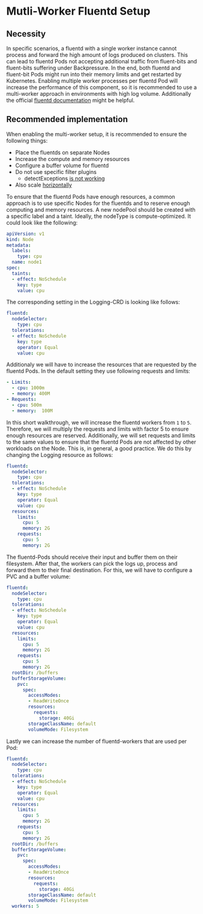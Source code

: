 # Mutli-Worker Fluentd Setup

## Necessity

In specific scenarios, a fluentd with a single worker instance cannot process and forward the high amount of logs produced on clusters. This can lead to fluentd Pods not accepting additional traffic from fluent-bits and fluent-bits suffering under Backpressure. In the end, both fluentd and fluent-bit Pods might run into their memory limits and get restarted by Kubernetes. Enabling multiple worker processes per fluentd Pod will increase the performance of this component, so it is recommended to use a multi-worker approach in environments with high log volume. Additionally the official [fluentd documentation](https://docs.fluentd.org/deployment/multi-process-workers) might be helpful.

## Recommended implementation

When enabling the multi-worker setup, it is recommended to ensure the following things:
- Place the fluentds on separate Nodes
- Increase the compute and memory resources 
- Configure a buffer volume for fluentd
- Do not use specific filter plugins
  - detectExceptions [is not working](https://github.com/kube-logging/logging-operator/issues/1490)
- Also scale [horizontally](https://kube-logging.dev/docs/logging-infrastructure/fluentd/#autoscaling)

To ensure that the fluentd Pods have enough resources, a common approach is to use specific Nodes for the fluentds and to reserve enough computing and memory resources. A new nodePool should be created with a specific label and a taint. Ideally, the nodeType is compute-optimized. It could look like the following:
```yaml
apiVersion: v1
kind: Node
metadata:
  labels:    
    type: cpu
  name: node1
spec:
  taints:
  - effect: NoSchedule
    key: type
    value: cpu
```

The corresponding setting in the Logging-CRD is looking like follows:
```yaml
fluentd:
  nodeSelector:
    type: cpu
  tolerations:
  - effect: NoSchedule
    key: type
    operator: Equal
    value: cpu
```

Additionaly we will have to increase the resources that are requested by the fluentd Pods. In the default setting they use following requests and limits:
```yaml
- Limits:
  - cpu: 1000m
  - memory: 400M
- Requests:
  - cpu: 500m
  - memory:  100M
```

In this short walkthrough, we will increase the fluentd workers from `1` to `5`. Therefore, we will multiply the requests and limits with factor 5 to ensure enough resources are reserved. Additionally, we will set requests and limits to the same values to ensure that the fluentd Pods are not affected by other workloads on the Node. This is, in general, a good practice. We do this by changing the Logging resource as follows:
```yaml
fluentd:
  nodeSelector:
    type: cpu
  tolerations:
  - effect: NoSchedule
    key: type
    operator: Equal
    value: cpu
  resources:
    limits:
      cpu: 5
      memory: 2G
    requests:
      cpu: 5
      memory: 2G
```

The fluentd-Pods should receive their input and buffer them on their filesystem. After that, the workers can pick the logs up, process and forward them to their final destination. For this, we will have to configure a PVC and a buffer volume:

```yaml
fluentd:
  nodeSelector:
    type: cpu
  tolerations:
  - effect: NoSchedule
    key: type
    operator: Equal
    value: cpu
  resources:
    limits:
      cpu: 5
      memory: 2G
    requests:
      cpu: 5
      memory: 2G
  rootDir: /buffers
  bufferStorageVolume:
    pvc:
      spec:
        accessModes:
        - ReadWriteOnce
        resources:
          requests:
            storage: 40Gi
        storageClassName: default
        volumeMode: Filesystem
```

Lastly we can increase the number of fluentd-workers that are used per Pod:
```yaml
fluentd:
  nodeSelector:
    type: cpu
  tolerations:
  - effect: NoSchedule
    key: type
    operator: Equal
    value: cpu
  resources:
    limits:
      cpu: 5
      memory: 2G
    requests:
      cpu: 5
      memory: 2G
  rootDir: /buffers
  bufferStorageVolume:
    pvc:
      spec:
        accessModes:
        - ReadWriteOnce
        resources:
          requests:
            storage: 40Gi
        storageClassName: default
        volumeMode: Filesystem
  workers: 5
```